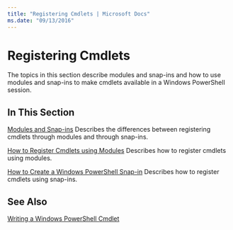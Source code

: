```yaml
---
title: "Registering Cmdlets | Microsoft Docs"
ms.date: "09/13/2016"
---
```

# Registering Cmdlets

The topics in this section describe modules and snap-ins and how to use modules and snap-ins to make cmdlets available in a Windows PowerShell session.

## In This Section

[Modules and Snap-ins](./modules-and-snap-ins.md)
Describes the differences between registering cmdlets through modules and through snap-ins.

[How to Register Cmdlets using Modules](./how-to-import-cmdlets-using-modules.md)
Describes how to register cmdlets using modules.

[How to Create a Windows PowerShell Snap-in](./how-to-create-a-windows-powershell-snap-in.md)
Describes how to register cmdlets using snap-ins.

## See Also

[Writing a Windows PowerShell Cmdlet](../cmdlet/cmdlet-overview.md)
